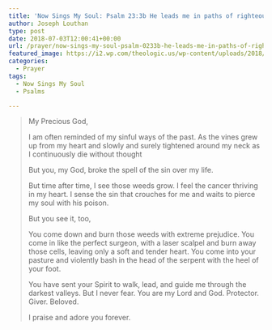 ```yaml
---
title: 'Now Sings My Soul: Psalm 23:3b He leads me in paths of righteousness for his name’s sake'
author: Joseph Louthan
type: post
date: 2018-07-03T12:00:41+00:00
url: /prayer/now-sings-my-soul-psalm-0233b-he-leads-me-in-paths-of-righteousness-for-his-names-sake/
featured_image: https://i2.wp.com/theologic.us/wp-content/uploads/2018/07/Pink-Tulips-2009.jpg?resize=825%2C510
categories:
  - Prayer
tags:
  - Now Sings My Soul
  - Psalms

---
```

> <p class="p1">
>   My Precious God,
> </p>
> 
> <p class="p1">
>   I am often reminded of my sinful ways of the past. As the vines grew up from my heart and slowly and surely tightened around my neck as I continuously die without thought
> </p>
> 
> <p class="p1">
>   But you, my God, broke the spell of the sin over my life.
> </p>
> 
> <p class="p1">
>   But time after time, I see those weeds grow. I feel the cancer thriving in my heart. I sense the sin that crouches for me and waits to pierce my soul with his poison.
> </p>
> 
> <p class="p1">
>   But you see it, too,
> </p>
> 
> <p class="p1">
>   You come down and burn those weeds with extreme prejudice. You come in like the perfect surgeon, with a laser scalpel and burn away those cells, leaving only a soft and tender heart. You come into your pasture and violently bash in the head of the serpent with the heel of your foot.
> </p>
> 
> <p class="p1">
>   You have sent your Spirit to walk, lead, and guide me through the darkest valleys. But I never fear. You are my Lord and God. Protector. Giver. Beloved.
> </p>
> 
> <p class="p1">
>   I praise and adore you forever.
> </p>